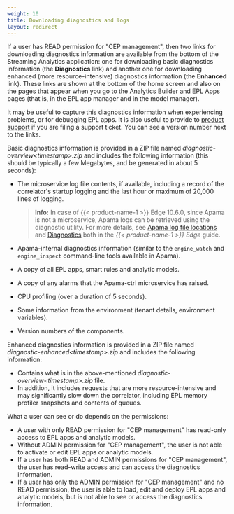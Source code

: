 ```yaml
---
weight: 10
title: Downloading diagnostics and logs
layout: redirect
---
```


If a user has READ permission for "CEP management", then two links for downloading diagnostics information are available from the bottom of the Streaming Analytics application: one for downloading basic diagnostics information (the **Diagnostics** link) and another one for downloading enhanced (more resource-intensive) diagnostics information (the **Enhanced** link). These links are shown at the bottom of the home screen and also on the pages that appear when you go to the Analytics Builder and EPL Apps pages (that is, in the EPL app manager and in the model manager). 

It may be useful to capture this diagnostics information when experiencing problems, or for debugging EPL apps. It is also useful to provide to [product support](/welcome/contacting-support) if you are filing a support ticket. 
You can see a version number next to the links.

Basic diagnostics information is provided in a ZIP file named *diagnostic-overview&lt;timestamp&gt;.zip* and includes the following information (this should be typically a few Megabytes, and be generated in about 5 seconds):

- The microservice log file contents, if available, including a record of the correlator's startup logging and the last hour or maximum of 20,000 lines of logging.

    > **Info:** In case of {{< product-name-1 >}} Edge 10.6.0, since Apama is not a microservice, Apama logs can be retrieved using the diagnostic utility. For more details, see [Apama log file locations](/edge/operation/#apama-log-file-locations) and [Diagnostics](/edge/operation/#diagnostics) both in the *{{< product-name-1 >}} Edge* guide.

- Apama-internal diagnostics information (similar to the `engine_watch` and `engine_inspect` command-line tools available in Apama).

- A copy of all EPL apps, smart rules and analytic models.

- A copy of any alarms that the Apama-ctrl microservice has raised.

- CPU profiling (over a duration of 5 seconds).

- Some information from the environment (tenant details, environment variables).

- Version numbers of the components.

Enhanced diagnostics information is provided in a ZIP file named *diagnostic-enhanced&lt;timestamp&gt;.zip* and includes the following information:

- Contains what is in the above-mentioned *diagnostic-overview&lt;timestamp&gt;.zip* file. 
- In addition, it includes requests that are more resource-intensive and may significantly slow down the correlator, including EPL memory profiler snapshots and contents of queues. 

What a user can see or do depends on the permissions:

- A user with only READ permission for "CEP management" has read-only access to EPL apps and analytic models. 
- Without ADMIN permission for "CEP management", the user is not able to activate or edit EPL apps or analytic models.
- If a user has both READ and ADMIN permissions for "CEP management", the user has read-write access and can access the diagnostics information.
- If a user has only the ADMIN permission for "CEP management" and no READ permission, the user is able to load, edit and deploy EPL apps and analytic models, but is not able to see or access the diagnostics information.
